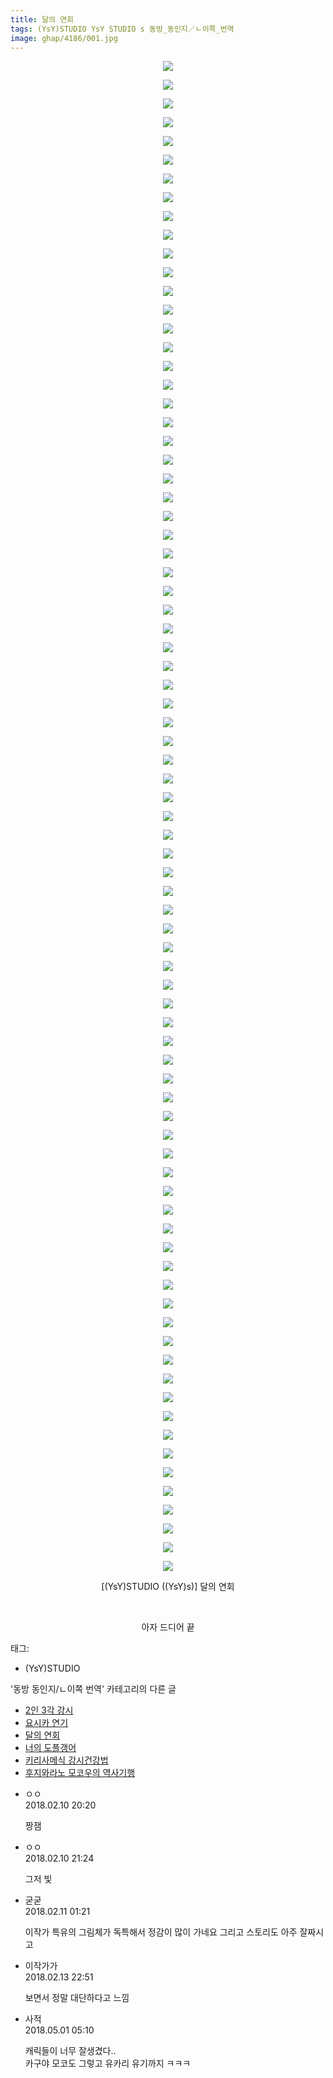 ```yaml
---
title: 달의 연회
tags: (YsY)STUDIO YsY STUDIO s 동방_동인지／ㄴ이쪽_번역
image: ghap/4186/001.jpg
---
```

<div class="article">
<p style="text-align: center; clear: none; float: none;"><img src="{{ site.nasurl }}/ghap/4186/001.jpg"/></p>
<p style="text-align: center; clear: none; float: none;"><img src="{{ site.nasurl }}/ghap/4186/002.jpg"/></p>
<p style="text-align: center; clear: none; float: none;"><img src="{{ site.nasurl }}/ghap/4186/003.jpg"/></p>
<p style="text-align: center; clear: none; float: none;"><img src="{{ site.nasurl }}/ghap/4186/004.jpg"/></p>
<p style="text-align: center; clear: none; float: none;"><img src="{{ site.nasurl }}/ghap/4186/005.jpg"/></p>
<p style="text-align: center; clear: none; float: none;"><img src="{{ site.nasurl }}/ghap/4186/006.jpg"/></p>
<p style="text-align: center; clear: none; float: none;"><img src="{{ site.nasurl }}/ghap/4186/007.jpg"/></p>
<p style="text-align: center; clear: none; float: none;"><img src="{{ site.nasurl }}/ghap/4186/008.jpg"/></p>
<p style="text-align: center; clear: none; float: none;"><img src="{{ site.nasurl }}/ghap/4186/009.jpg"/></p>
<p style="text-align: center; clear: none; float: none;"><img src="{{ site.nasurl }}/ghap/4186/010.jpg"/></p>
<p style="text-align: center; clear: none; float: none;"><img src="{{ site.nasurl }}/ghap/4186/011.jpg"/></p>
<p style="text-align: center; clear: none; float: none;"><img src="{{ site.nasurl }}/ghap/4186/012.jpg"/></p>
<p style="text-align: center; clear: none; float: none;"><img src="{{ site.nasurl }}/ghap/4186/013.jpg"/></p>
<p style="text-align: center; clear: none; float: none;"><img src="{{ site.nasurl }}/ghap/4186/014.jpg"/></p>
<p style="text-align: center; clear: none; float: none;"><img src="{{ site.nasurl }}/ghap/4186/015.jpg"/></p>
<p style="text-align: center; clear: none; float: none;"><img src="{{ site.nasurl }}/ghap/4186/016.jpg"/></p>
<p style="text-align: center; clear: none; float: none;"><img src="{{ site.nasurl }}/ghap/4186/017.jpg"/></p>
<p style="text-align: center; clear: none; float: none;"><img src="{{ site.nasurl }}/ghap/4186/018.jpg"/></p>
<p style="text-align: center; clear: none; float: none;"><img src="{{ site.nasurl }}/ghap/4186/019.jpg"/></p>
<p style="text-align: center; clear: none; float: none;"><img src="{{ site.nasurl }}/ghap/4186/020.jpg"/></p>
<p style="text-align: center; clear: none; float: none;"><img src="{{ site.nasurl }}/ghap/4186/021.jpg"/></p>
<p style="text-align: center; clear: none; float: none;"><img src="{{ site.nasurl }}/ghap/4186/022.jpg"/></p>
<p style="text-align: center; clear: none; float: none;"><img src="{{ site.nasurl }}/ghap/4186/023.jpg"/></p>
<p style="text-align: center; clear: none; float: none;"><img src="{{ site.nasurl }}/ghap/4186/024.jpg"/></p>
<p style="text-align: center; clear: none; float: none;"><img src="{{ site.nasurl }}/ghap/4186/025.jpg"/></p>
<p style="text-align: center; clear: none; float: none;"><img src="{{ site.nasurl }}/ghap/4186/026.jpg"/></p>
<p style="text-align: center; clear: none; float: none;"><img src="{{ site.nasurl }}/ghap/4186/027.jpg"/></p>
<p style="text-align: center; clear: none; float: none;"><img src="{{ site.nasurl }}/ghap/4186/028.jpg"/></p>
<p style="text-align: center; clear: none; float: none;"><img src="{{ site.nasurl }}/ghap/4186/029.jpg"/></p>
<p style="text-align: center; clear: none; float: none;"><img src="{{ site.nasurl }}/ghap/4186/030.jpg"/></p>
<p style="text-align: center; clear: none; float: none;"><img src="{{ site.nasurl }}/ghap/4186/031.jpg"/></p>
<p style="text-align: center; clear: none; float: none;"><img src="{{ site.nasurl }}/ghap/4186/032.jpg"/></p>
<p style="text-align: center; clear: none; float: none;"><img src="{{ site.nasurl }}/ghap/4186/033.jpg"/></p>
<p style="text-align: center; clear: none; float: none;"><img src="{{ site.nasurl }}/ghap/4186/034.jpg"/></p>
<p style="text-align: center; clear: none; float: none;"><img src="{{ site.nasurl }}/ghap/4186/035.jpg"/></p>
<p style="text-align: center; clear: none; float: none;"><img src="{{ site.nasurl }}/ghap/4186/036.jpg"/></p>
<p style="text-align: center; clear: none; float: none;"><img src="{{ site.nasurl }}/ghap/4186/037.jpg"/></p>
<p style="text-align: center; clear: none; float: none;"><img src="{{ site.nasurl }}/ghap/4186/038.jpg"/></p>
<p style="text-align: center; clear: none; float: none;"><img src="{{ site.nasurl }}/ghap/4186/039.jpg"/></p>
<p style="text-align: center; clear: none; float: none;"><img src="{{ site.nasurl }}/ghap/4186/040.jpg"/></p>
<p style="text-align: center; clear: none; float: none;"><img src="{{ site.nasurl }}/ghap/4186/041.jpg"/></p>
<p style="text-align: center; clear: none; float: none;"><img src="{{ site.nasurl }}/ghap/4186/042.jpg"/></p>
<p style="text-align: center; clear: none; float: none;"><img src="{{ site.nasurl }}/ghap/4186/043.jpg"/></p>
<p style="text-align: center; clear: none; float: none;"><img src="{{ site.nasurl }}/ghap/4186/044.jpg"/></p>
<p style="text-align: center; clear: none; float: none;"><img src="{{ site.nasurl }}/ghap/4186/045.jpg"/></p>
<p style="text-align: center; clear: none; float: none;"><img src="{{ site.nasurl }}/ghap/4186/046.jpg"/></p>
<p style="text-align: center; clear: none; float: none;"><img src="{{ site.nasurl }}/ghap/4186/047.jpg"/></p>
<p style="text-align: center; clear: none; float: none;"><img src="{{ site.nasurl }}/ghap/4186/048.jpg"/></p>
<p style="text-align: center; clear: none; float: none;"><img src="{{ site.nasurl }}/ghap/4186/049.jpg"/></p>
<p style="text-align: center; clear: none; float: none;"><img src="{{ site.nasurl }}/ghap/4186/050.jpg"/></p>
<p style="text-align: center; clear: none; float: none;"><img src="{{ site.nasurl }}/ghap/4186/051.jpg"/></p>
<p style="text-align: center; clear: none; float: none;"><img src="{{ site.nasurl }}/ghap/4186/052.jpg"/></p>
<p style="text-align: center; clear: none; float: none;"><img src="{{ site.nasurl }}/ghap/4186/053.jpg"/></p>
<p style="text-align: center; clear: none; float: none;"><img src="{{ site.nasurl }}/ghap/4186/054.jpg"/></p>
<p style="text-align: center; clear: none; float: none;"><img src="{{ site.nasurl }}/ghap/4186/055.jpg"/></p>
<p style="text-align: center; clear: none; float: none;"><img src="{{ site.nasurl }}/ghap/4186/056.jpg"/></p>
<p style="text-align: center; clear: none; float: none;"><img src="{{ site.nasurl }}/ghap/4186/057.jpg"/></p>
<p style="text-align: center; clear: none; float: none;"><img src="{{ site.nasurl }}/ghap/4186/058.jpg"/></p>
<p style="text-align: center; clear: none; float: none;"><img src="{{ site.nasurl }}/ghap/4186/059.jpg"/></p>
<p style="text-align: center; clear: none; float: none;"><img src="{{ site.nasurl }}/ghap/4186/060.jpg"/></p>
<p style="text-align: center; clear: none; float: none;"><img src="{{ site.nasurl }}/ghap/4186/061.jpg"/></p>
<p style="text-align: center; clear: none; float: none;"><img src="{{ site.nasurl }}/ghap/4186/062.jpg"/></p>
<p style="text-align: center; clear: none; float: none;"><img src="{{ site.nasurl }}/ghap/4186/063.jpg"/></p>
<p style="text-align: center; clear: none; float: none;"><img src="{{ site.nasurl }}/ghap/4186/064.jpg"/></p>
<p style="text-align: center; clear: none; float: none;"><img src="{{ site.nasurl }}/ghap/4186/065.jpg"/></p>
<p style="text-align: center; clear: none; float: none;"><img src="{{ site.nasurl }}/ghap/4186/066.jpg"/></p>
<p style="text-align: center; clear: none; float: none;"><img src="{{ site.nasurl }}/ghap/4186/067.jpg"/></p>
<p style="text-align: center; clear: none; float: none;"><img src="{{ site.nasurl }}/ghap/4186/068.jpg"/></p>
<p style="text-align: center; clear: none; float: none;"><img src="{{ site.nasurl }}/ghap/4186/069.jpg"/></p>
<p style="text-align: center; clear: none; float: none;"><img src="{{ site.nasurl }}/ghap/4186/070.jpg"/></p>
<p style="text-align: center; clear: none; float: none;"><img src="{{ site.nasurl }}/ghap/4186/071.jpg"/></p>
<p style="text-align: center; clear: none; float: none;"><img src="{{ site.nasurl }}/ghap/4186/072.jpg"/></p>
<p style="text-align: center; clear: none; float: none;"><img src="{{ site.nasurl }}/ghap/4186/073.jpg"/></p>
<p style="text-align: center; clear: none; float: none;"><img src="{{ site.nasurl }}/ghap/4186/074.jpg"/></p>
<p style="text-align: center; clear: none; float: none;"><img src="{{ site.nasurl }}/ghap/4186/075.jpg"/></p>
<p style="text-align: center; clear: none; float: none;"><img src="{{ site.nasurl }}/ghap/4186/076.jpg"/></p>
<p style="text-align: center; clear: none; float: none;"><img src="{{ site.nasurl }}/ghap/4186/077.jpg"/></p>
<p style="text-align: center; clear: none; float: none;"><img src="{{ site.nasurl }}/ghap/4186/078.jpg"/></p>
<p style="text-align: center; clear: none; float: none;"><img src="{{ site.nasurl }}/ghap/4186/079.jpg"/></p>
<p style="text-align: center; clear: none; float: none;"><img src="{{ site.nasurl }}/ghap/4186/080.jpg"/></p>
<p style="text-align: center; clear: none; float: none;"><img src="{{ site.nasurl }}/ghap/4186/081.jpg"/></p>
<p style="text-align: center; clear: none; float: none;">[(YsY)STUDIO ((YsY)s)] 달의 연회</p>
<p style="text-align: center; clear: none; float: none;"><br/></p>
<p style="text-align: center; clear: none; float: none;">아자 드디어 끝</p>
</div><div class="tagTrail">
<p>태그: </p>
<ul>
<li>(YsY)STUDIO</li>
</ul>
</div><div class="another">
<p>'동방 동인지/ㄴ이쪽 번역' 카테고리의 다른 글</p>
<ul>
<li><a href="/2018-02-14-ghap_4196">2인 3각 강시</a></li>
<li><a href="/2018-02-14-ghap_4195">요시카 연기</a></li>
<li><a href="/2018-02-10-ghap_4186">달의 연회</a></li>
<li><a href="/2018-02-03-ghap_4158">너의 도플갱어</a></li>
<li><a href="/2018-01-23-ghap_4148">키리사메식 강시건강법</a></li>
<li><a href="/2018-01-21-ghap_4143">후지와라노 모코우의 역사기행</a></li>
</ul>
</div><div class="cb_module cb_fluid">
<div class="cb_wrt cb_profile">
<div class="comment">
<ul>
<li class="cb_thumb_off" id="comment15196892">
<div class="cb_comment_area">
<div class="cb_info_area">
<div class="cb_section">
<span class="cb_nick_name">ㅇㅇ</span>
</div>
<div class="cb_section">
<span class="cb_date">2018.02.10 20:20 </span>
</div>
</div>
<div class="cb_dsc_comment">
<p class="cb_dsc">
											짱잼
										</p>
</div>
</div></li>
<li class="cb_thumb_off" id="comment15196933">
<div class="cb_comment_area">
<div class="cb_info_area">
<div class="cb_section">
<span class="cb_nick_name">ㅇㅇ</span>
</div>
<div class="cb_section">
<span class="cb_date">2018.02.10 21:24 </span>
</div>
</div>
<div class="cb_dsc_comment">
<p class="cb_dsc">
											그저 빛
										</p>
</div>
</div></li>
<li class="cb_thumb_off" id="comment15197060">
<div class="cb_comment_area">
<div class="cb_info_area">
<div class="cb_section">
<span class="cb_nick_name">굳굳</span>
</div>
<div class="cb_section">
<span class="cb_date">2018.02.11 01:21 </span>
</div>
</div>
<div class="cb_dsc_comment">
<p class="cb_dsc">
											이작가 특유의 그림체가 독특해서 정감이 많이 가네요 그리고 스토리도 아주 잘짜시고
										</p>
</div>
</div></li>
<li class="cb_thumb_off" id="comment15199173">
<div class="cb_comment_area">
<div class="cb_info_area">
<div class="cb_section">
<span class="cb_nick_name">이작가가</span>
</div>
<div class="cb_section">
<span class="cb_date">2018.02.13 22:51 </span>
</div>
</div>
<div class="cb_dsc_comment">
<p class="cb_dsc">
											보면서 정말 대단하다고 느낌
										</p>
</div>
</div></li>
<li class="cb_thumb_off" id="comment15247713">
<div class="cb_comment_area">
<div class="cb_info_area">
<div class="cb_section">
<span class="cb_nick_name">사적</span>
</div>
<div class="cb_section">
<span class="cb_date">2018.05.01 05:10 </span>
</div>
</div>
<div class="cb_dsc_comment">
<p class="cb_dsc">
											캐릭들이 너무 잘생겼다..<br/>
카구야 모코도 그렇고 유카리 유기까지 ㅋㅋㅋ
										</p>
</div>
</div></li>
</ul>
</div>
</div><!-- commentList close -->
</div>